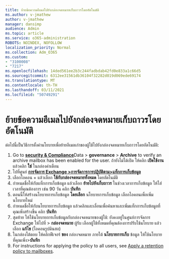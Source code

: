 ```yaml
---
title: ย้ายข้อความอีเมลไปยังกล่องจดหมายเก็บถาวรโดยอัตโนมัติ
ms.author: v-jmathew
author: v-jmathew
manager: dansimp
audience: Admin
ms.topic: article
ms.service: o365-administration
ROBOTS: NOINDEX, NOFOLLOW
localization_priority: Normal
ms.collection: Adm_O365
ms.custom:
- "3100008"
- "7217"
ms.openlocfilehash: 14ded561ee2b3c244fadbdab42fd0e833a1c66d5
ms.sourcegitcommit: 6312ee31561db36104f32282d019d069ede69174
ms.translationtype: MT
ms.contentlocale: th-TH
ms.lasthandoff: 03/11/2021
ms.locfileid: "50749291"
---
```

# <a name="automatically-move-email-messages-to-the-archive-mailbox"></a>ย้ายข้อความอีเมลไปยังกล่องจดหมายเก็บถาวรโดยอัตโนมัติ

ต่อไปนี้เป็นวิธีการตั้งค่านโยบายเพื่อย้ายอีเมลเก่าของผู้ใช้ไปยังกล่องจดหมายเก็บถาวรโดยอัตโนมัติ:

1. Go to [**security & Compliance**](https://go.microsoft.com/fwlink/p/?linkid=2077143)Data  >  **governance**  >  **Archive** to verify an archive mailbox has been enabled for the user. ถ้ายังไม่ได้เปิด ให้คลิก **เปิดใช้งาน** แล้วคลิก **ใช่** ในกล่องคําเตือน
2. ไปที่ศูนย์ [**การจัดการ Exchange >การจัดการการปฏิบัติตาม>แท็กการเก็บข้อมูล**](https://go.microsoft.com/fwlink/?linkid=2059104)
3. เลือกไอคอน + แล้วเลือก **ใช้กับกล่องจดหมายทั้งหมด** โดยอัตโนมัติ
4. กําหนดชื่อให้กับแท็กการเก็บข้อมูล แล้วเลือก **ย้ายไปยังเก็บถาวร** ในช่วงเวลาการเก็บข้อมูล ให้ใส่เวลาที่คุณต้องการ เช่น 90 วัน คลิก **บันทึก**
5. ตอนนี้ให้สร้างนโยบายการเก็บข้อมูล **โดยเลือก** นโยบายการเก็บข้อมูล เลือกไอคอนเพื่อเพิ่มนโยบายใหม่
6. กําหนดชื่อให้กับนโยบายการเก็บข้อมูล แล้วคลิกและเลื่อนเพื่อค้นหาและเพิ่มแท็กการเก็บข้อมูลที่คุณเพิ่งสร้างขึ้น คลิก **บันทึก**
7. สุดท้าย ให้ใช้นโยบายการเก็บข้อมูลกับกล่องจดหมายของผู้ใช้: ยังคงอยู่ในศูนย์การจัดการ Exchange ให้ไปที่  >  **กล่องจดหมาย** ผู้รับ เลือกผู้ใช้ทั้งหมดที่คุณต้องการปรับใช้นโยบาย แล้วเลือก **แก้ไข** (ไอคอนรูปดินสอ)
8. ในกล่องโต้ตอบ ให้คลิกฟีเจอร์ **ของ** กล่องจดหมาย ภายใต้ **นโยบายการเก็บ** ข้อมูล ให้ใช้นโยบายที่คุณเพิ่ง>**บันทึก**
9. For instructions for applying the policy to all users, see [Apply a retention policy to mailboxes](https://docs.microsoft.com/exchange/security-and-compliance/messaging-records-management/apply-retention-policy).
